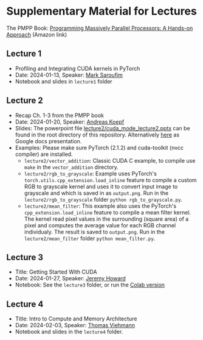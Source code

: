 # Supplementary Material for Lectures

The PMPP Book: [Programming Massively Parallel Processors: A Hands-on Approach](https://a.co/d/2S2fVzt) (Amazon link)


## Lecture 1
- Profiling and Integrating CUDA kernels in PyTorch
- Date: 2024-01-13, Speaker: [Mark Saroufim](https://twitter.com/marksaroufim)
- Notebook and slides in `lecture1` folder


## Lecture 2

- Recap Ch. 1-3 from the PMPP book
- Date: 2024-01-20, Speaker: [Andreas Koepf](https://twitter.com/neurosp1ke)
- Slides: The powerpoint file [lecture2/cuda_mode_lecture2.pptx](./lecture2/cuda_mode_lecture2.pptx) can be found in the root directory of this repository. Alternatively [here](https://docs.google.com/presentation/d/1deqvEHdqEC4LHUpStO6z3TT77Dt84fNAvTIAxBJgDck/edit#slide=id.g2b1444253e5_1_75) as Google docs presentation.
- Examples: Please make sure PyTorch (2.1.2) and cuda-toolkit (nvcc compiler) are installed.
  - `lecture2/vector_addition`: Classic CUDA C example, to compile use `make` in the `vector_addition` directory.
  - `lecture2/rgb_to_grayscale`: Example uses PyTorch's `torch.utils.cpp_extension.load_inline` feature to compile a custom RGB to grayscale kernel and uses it to convert input image to grayscale and which is saved in as `output.png`. Run in the `lecture2/rgb_to_grayscale` folder `python rgb_to_grayscale.py`.
  - `lecture2/mean_filter`: This example also uses the PyTorch's `cpp_extension.load_inline` feature to compile a mean filter kernel. The kernel read pixel values in the surrounding (square area) of a pixel and computes the average value for each RGB channel individualy. The result is saved to `output.png`. Run in the `lecture2/mean_filter` folder `python mean_filter.py`.


## Lecture 3

- Title: Getting Started With CUDA
- Date: 2024-01-27, Speaker: [Jeremy Howard](https://twitter.com/jeremyphoward)
- Notebook: See the `lecture3` folder, or run the [Colab version](https://colab.research.google.com/drive/180uk6frvMBeT4tywhhYXmz3PJaCIA_uk?usp=sharing)


## Lecture 4

- Title: Intro to Compute and Memory Architecture
- Date: 2024-02-03, Speaker: [Thomas Viehmann](https://lernapparat.de/)
- Notebook and slides in the `lecture4` folder.

